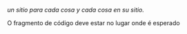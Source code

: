 *un sitio para cada cosa y cada cosa en su sitio.*

O fragmento de código deve estar no lugar onde é esperado